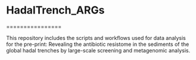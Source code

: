 # HadalTrench_ARGs
================

This repository includes the scripts and workflows used for data analysis for the pre-print: Revealing the antibiotic resistome in the sediments of the global hadal trenches by large-scale screening and metagenomic analysis. 
